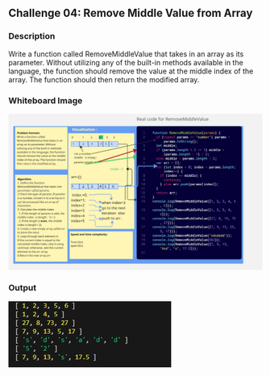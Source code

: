 ## Challenge 04: Remove Middle Value from Array

### Description
Write a function called RemoveMiddleValue that takes in an array as its parameter. Without utilizing any of the built-in methods available in the language, the function should remove the value at the middle index of the array. The function should then return the modified array.
### Whiteboard Image
![RemoveMiddleValue](./RemoveMiddleValue.jpg)

### Output 
![Output](output.jpg)
